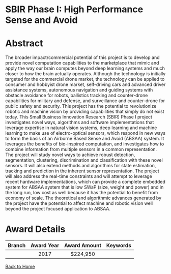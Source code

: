
SBIR Phase I: High Performance Sense and Avoid
==============================================

# Abstract


The broader impact/commercial potential of this project is to develop and provide novel computation capabilities to the marketplace that mimic and apply the way our brain computes beyond deep learning systems and much closer to how the brain actually operates. Although the technology is initially targeted for the commercial drone market, the technology can be applied to consumer and hobbyist drone market, self-driving cars and advanced driver assistance systems, autonomous navigation and guiding systems with obstacle avoidance for robots, ballistics tracking and counter-drone capabilities for military and defense, and surveillance and counter-drone for public safety and security. This project has the potential to revolutionize robotic and machine vision by providing capabilities that simply do not exist today. This Small Business Innovation Research (SBIR) Phase I project investigates novel ways, algorithms and software implementations that leverage expertise in natural vision systems, deep learning and machine learning to make use of electro-optical sensors, which respond in new ways to form the basis of an Airborne Based Sense and Avoid (ABSAA) system. It leverages the benefits of bio-inspired computation, and investigates how to combine information from multiple sensors in a common representation. The project will study novel ways to achieve robust detection, segmentation, clustering, discrimination and classification with these novel sensors. It will also extend methods and algorithms for state estimation, tracking and prediction in the inherent sensor representation. The project will also address the real-time constraints and will attempt to leverage recent hardware implementations, which can provide a complete embedded system for ABSAA system that is low SWaP (size, weight and power) and in the long run, low cost as well because it has the potential to benefit from economy of scale. The theoretical and algorithmic advances generated by the project have the potential to affect machine and robotic vision well beyond the project focused application to ABSAA.  

# Award Details

|Branch|Award Year|Award Amount|Keywords|
| :---: | :---: | :---: | :---: |
||2017|$224,950||
  
  


[Back to Home](https://github.com/chrischow/dod_sbir_awards/JT/#281)
